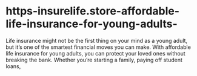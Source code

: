 # https-insurelife.store-affordable-life-insurance-for-young-adults-
Life insurance might not be the first thing on your mind as a young adult, but it’s one of the smartest financial moves you can make. With affordable life insurance for young adults, you can protect your loved ones without breaking the bank. Whether you’re starting a family, paying off student loans, 
